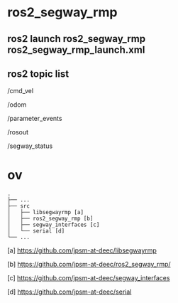 # ros2_segway_rmp


ros2 launch ros2_segway_rmp ros2_segway_rmp_launch.xml
-------------------

ros2 topic list
-------------------

/cmd_vel

/odom

/parameter_events

/rosout

/segway_status


# ov

    .
    ├── ...
    ├── src                    
    │   ├── libsegwayrmp [a]
    │   ├── ros2_segway_rmp [b]    
    │   ├── segway_interfaces [c]
    │   └── serial [d]
    └── ...

[a] https://github.com/jpsm-at-deec/libsegwayrmp

[b] https://github.com/jpsm-at-deec/ros2_segway_rmp/

[c] https://github.com/jpsm-at-deec/segway_interfaces

[d] https://github.com/jpsm-at-deec/serial
